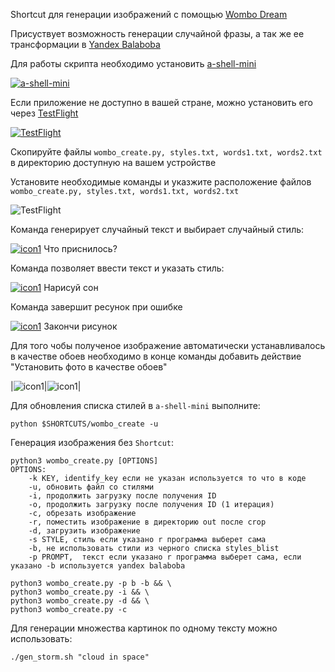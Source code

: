 Shortcut для генерации изображений с помощью [Wombo Dream](https://dream.ai/create)

Присуствует возможность генерации случайной фразы, а так же ее трансформации в [Yandex Balaboba](https://yandex.ru/lab/yalm)

Для работы скрипта необходимо установить [a-shell-mini](https://apps.apple.com/us/app/a-shell-mini/id1543537943) 

[![a-shell-mini](./dist/imgs/icon0.jpg)](https://apps.apple.com/us/app/a-shell-mini/id1543537943)

Если приложение не доступно в вашей стране, можно установить его через [TestFlight](https://testflight.apple.com/join/REdHww5C)

[![TestFlight](./dist/imgs/icon3.png)](https://testflight.apple.com/join/WUdKe3f4)

Скопируйте файлы ```wombo_create.py, styles.txt, words1.txt, words2.txt``` в директорию доступную на вашем устройстве

Установите необходимые команды и указжите расположение файлов ```wombo_create.py, styles.txt, words1.txt, words2.txt```

![TestFlight](./dist/imgs/00.jpg)

Команда генерирует случайный текст и выбирает случайный стиль:

[![icon1](./dist/imgs/icon1.png )](https://www.icloud.com/shortcuts/803621a053c24dd6a01cd560a474dad5) 
 Что приснилось?

Команда позволяет ввести текст и указать стиль: 

[![icon1](./dist/imgs/icon2.png )](https://www.icloud.com/shortcuts/adf73ca29b6e487eadfa9093b35b4d41) 
 Нарисуй сон

Команда завершит ресунок при ошибке

[![icon1](./dist/imgs/icon4.png )](https://www.icloud.com/shortcuts/d710141096fd4265b655afc45e2dd804) 
 Закончи рисунок

Для того чобы полученое изображение автоматически устанавливалось в качестве обоев необходимо в конце команды добавить действие "Установить фото в качестве обоев"

|![icon1](./dist/imgs/wp.gif)|![icon1](./dist/imgs/auto_gen.gif)|

Для обновления списка стилей в ```a-shell-mini``` выполните:
```
python $SHORTCUTS/wombo_create -u
```


Генерация изображения без ```Shortcut```:
```
python3 wombo_create.py [OPTIONS]
OPTIONS:
    -k KEY, identify_key если не указан используется то что в коде
    -u, обновить файл со стилями
    -i, продолжить загрузку после получения ID
    -o, продолжить загрузку после получения ID (1 итерация)
    -c, обрезать изображение 
    -r, поместить изображение в директорию out после crop    
    -d, загрузить изображение    
    -s STYLE, стиль если указано r программа выберет сама
    -b, не использовать стили из черного списка styles_blist
    -p PROMPT,  текст если указано r программа выберет сама, если указано -b используется yandex balaboba
```
```
python3 wombo_create.py -p b -b && \
python3 wombo_create.py -i && \
python3 wombo_create.py -d && \
python3 wombo_create.py -c
```

Для генерации множества картинок по одному тексту можно использовать:
```
./gen_storm.sh "cloud in space"
```